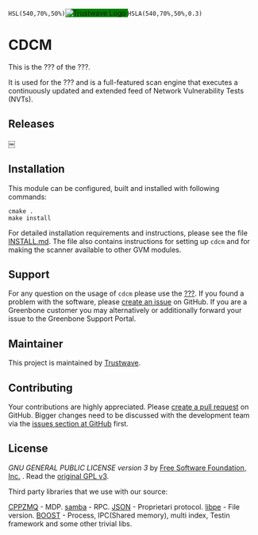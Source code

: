 `HSL(540,70%,50%)`<span style="background-color:green">![Trustwave Logo]( https://www.trustwave.com/img/logo/logo-trustwave-white.svg)
</span>
`HSLA(540,70%,50%,0.3)`
# CDCM
This is the ??? of the
???.

It is used for the ??? and is a full-featured
scan engine that executes a continuously updated and extended feed of Network
Vulnerability Tests (NVTs).

## Releases
￼
## Installation

This module can be configured, built and installed with following commands:

    cmake .
    make install

For detailed installation requirements and instructions, please see the file
[INSTALL.md](INSTALL.md). The file also contains instructions for setting up
`cdcm` and for making the scanner available to other GVM modules.

## Support

For any question on the usage of `cdcm` please use the [???](???). If you found a problem
with the software, please [create an
issue](https://github.com/trustwave/cdcm/issues) on GitHub. If you
are a Greenbone customer you may alternatively or additionally forward your
issue to the Greenbone Support Portal.

## Maintainer

This project is maintained by [Trustwave](https://www.trustwave.com/).

## Contributing

Your contributions are highly appreciated. Please [create a pull
request](https://github.com/trustwave/cdcm/pulls) on GitHub. Bigger
changes need to be discussed with the development team via the [issues section
at GitHub](https://github.com/trustwave/cdcm/issues) first.

## License
*GNU GENERAL PUBLIC LICENSE version 3* by [Free Software Foundation, Inc.](http://fsf.org/) . Read the [original GPL v3](http://www.gnu.org/licenses/).

Third party libraries that we use with our source:

[CPPZMQ](https://github.com/zeromq/cppzmq) - MDP.
[samba](https://github.com/samba-team/samba) - RPC.
[JSON](https://github.com/taocpp/json) - Proprietari protocol.
[libpe](https://github.com/merces/libpe) - File version.
[BOOST](https://www.boost.org) - Process, IPC(Shared memory), multi index, Testin framework  and some other trivial libs.